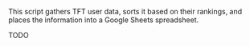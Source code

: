 This script gathers TFT user data, sorts it based on their rankings, and places the information into a Google Sheets spreadsheet.

TODO
